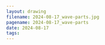 ```yaml
---
layout: drawing
filename: 2024-08-17_wave-parts.jpg
pagename: 2024-08-17_wave-parts
date: 2024-08-17
tags:
---
```


